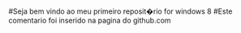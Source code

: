 #Seja bem vindo ao meu primeiro reposit�rio for windows 8
#Este comentario foi inserido na pagina do github.com
